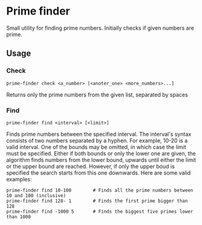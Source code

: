 # Prime finder

Small utility for finding prime numbers. Initially checks if given numbers are prime.

## Usage

### Check
```
prime-finder check <a_number> [<anoter_one> <more_numbers>...]
```
Returns only the prime numbers from the given list, separated by spaces

### Find

```
prime-finder find <interval> [<limit>]
```

Finds prime numbers between the specified interval. The interval's syntax consists of two numbers separated by a hyphen. For example, 10-20 is a valid interval. One of the bounds may be omitted, in which case the limit must be specified. Either if both bounds or only the lower one are given, the algorithm finds numbers from the lower bound, upwards until either the limit or the upper bound are reached. However, if only the upper boud is specified the search starts from this one downwards.
Here are some valid examples:
```
prime-finder find 10-100		# Finds all the prime numbers between 10 and 100 (inclusive)
prime-finder find 128- 1		# Finds the first prime bigger than 128
prime-finder find -1000 5		# Finds the biggest five primes lower than 1000
```